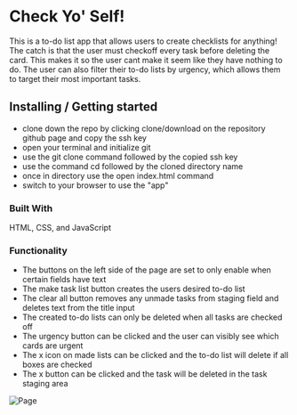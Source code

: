 # Check Yo' Self!

  This is a to-do list app that allows users to create checklists for anything! The catch is that the user must checkoff every task before deleting the card. This makes it so the user cant make it seem like they have nothing to do. The user can also filter their to-do lists by urgency, which allows them to target their most important tasks. 

## Installing / Getting started
 * clone down the repo by clicking clone/download on the repository github page and copy the ssh key
 * open your terminal and initialize git
 * use the git clone command followed by the copied ssh key
 * use the command cd followed by the cloned directory name
 * once in directory use the open index.html command
 * switch to your browser to use the "app"

### Built With
HTML, CSS, and JavaScript

### Functionality
* The buttons on the left side of the page are set to only enable when certain fields have text
* The make task list button creates the users desired to-do list
* The clear all button removes any unmade tasks from staging field and deletes text from the title input
* The created to-do lists can only be deleted when all tasks are checked off
* The urgency button can be clicked and the user can visibly see which cards are urgent
* The x icon on made lists can be clicked and the to-do list will delete if all boxes are checked
* The x button can be clicked and the task will be deleted in the task staging area


![Page](Pictures/check-yo-self)
